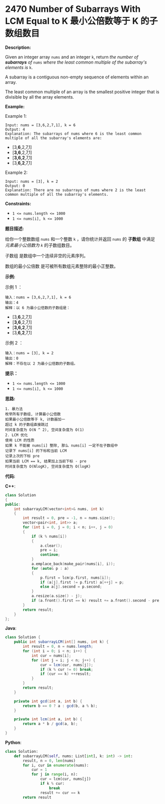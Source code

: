 # 2470 Number of Subarrays With LCM Equal to K 最小公倍数等于 K 的子数组数目

__Description:__

Given an integer array `nums` and an integer `k`, return _the number of __subarrays__ of_ `nums` _where the least common multiple of the subarray's elements is_ `k`.

A subarray is a contiguous non-empty sequence of elements within an array.

The least common multiple of an array is the smallest positive integer that is divisible by all the array elements.

__Example:__

Example 1:

```text
Input: nums = [3,6,2,7,1], k = 6
Output: 4
Explanation: The subarrays of nums where 6 is the least common multiple of all the subarray's elements are:
```

- [3,__6__,2,7,1]
- [__3,6__,2,7,1]
- [__3,6,2__,7,1]
- [3,__6,2__,7,1]

Example 2:

```text
Input: nums = [3], k = 2
Output: 0
Explanation: There are no subarrays of nums where 2 is the least common multiple of all the subarray's elements.
```

__Constraints:__

- `1 <= nums.length <= 1000`
- `1 <= nums[i], k <= 1000`

__题目描述:__

给你一个整数数组 `nums` 和一个整数 `k` ，请你统计并返回 `nums` 的 __子数组__ 中满足 _元素最小公倍数为 `k`_ 的子数组数目。

子数组 是数组中一个连续非空的元素序列。

数组的最小公倍数 是可被所有数组元素整除的最小正整数。

__示例:__

示例 1 ：

```text
输入：nums = [3,6,2,7,1], k = 6
输出：4
解释：以 6 为最小公倍数的子数组是：
```

- [3,__6__,2,7,1]
- [__3,6__,2,7,1]
- [__3,6,2__,7,1]
- [3,__6,2__,7,1]

示例 2 ：

```text
输入：nums = [3], k = 2
输出：0
解释：不存在以 2 为最小公倍数的子数组。
```

__提示：__

- `1 <= nums.length <= 1000`
- `1 <= nums[i], k <= 1000`

__思路:__

```text
1. 暴力法
枚举所有子数组, 计算最小公倍数
如果最小公倍数等于 k, 计数器加一
超过 k 的子数组直接跳过
时间复杂度为 O(N ^ 2), 空间复杂度为 O(1)
2. LCM 优化
使用 LCM 的性质
如果 k 不能被 nums[i] 整除, 那么 nums[i] 一定不在子数组中
记录下 nums[i] 的下标和当前 LCM
记录上次的下标 pre
如果当前 LCM == k, 结果加上当前下标 - pre
时间复杂度为 O(NlogK), 空间复杂度为 O(logK)
```

__代码:__

__C++__:

```C++
class Solution 
{
public:
    int subarrayLCM(vector<int>& nums, int k) 
    {
        int result = 0, pre = -1, n = nums.size();
        vector<pair<int, int>> a;
        for (int i = 0, j = 0; i < n; i++, j = 0)
        {
            if (k % nums[i])
            {
                a.clear();
                pre = i;
                continue;
            }
            a.emplace_back(make_pair(nums[i], i));
            for (auto& p : a)
            {
                p.first = lcm(p.first, nums[i]);
                if (a[j].first != p.first) a[++j] = p;
                else a[j].second = p.second;
            }
            a.resize(a.size() - j);
            if (a.front().first == k) result += a.front().second - pre;
        }
        return result;
    }
};
```

__Java__:

```Java
class Solution {
    public int subarrayLCM(int[] nums, int k) {
        int result = 0, n = nums.length;
        for (int i = 0; i < n; i++) {
            int cur = nums[i];
            for (int j = i; j < n; j++) {
                cur = lcm(cur, nums[j]);
                if (k % cur != 0) break;
                if (cur == k) ++result;
            }
        }
        return result;
    }

    private int gcd(int a, int b) {
        return b == 0 ? a : gcd(b, a % b);
    }

    private int lcm(int a, int b) {
        return a * b / gcd(a, b);
    }
}
```

__Python__:

```Python
class Solution:
    def subarrayLCM(self, nums: List[int], k: int) -> int:
        result, n = 0, len(nums)
        for i, cur in enumerate(nums):
            cur = 1
            for j in range(i, n):
                cur = lcm(cur, nums[j])
                if k % cur:
                    break
                result += cur == k
        return result
```
